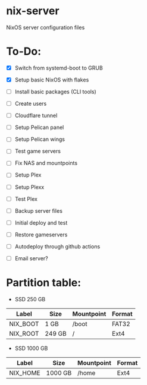 # nix-server
NixOS server configuration files

# To-Do: 
- [X] Switch from systemd-boot to GRUB
- [X] Setup basic NixOS with flakes
- [ ] Install basic packages (CLI tools)
- [ ] Create users
- [ ] Cloudflare tunnel
- [ ] Setup Pelican panel
- [ ] Setup Pelican wings
- [ ] Test game servers 
- [ ] Fix NAS and mountpoints
- [ ] Setup Plex
- [ ] Setup Plexx
- [ ] Test Plex
- [ ] Backup server files 
- [ ] Initial deploy and test 
- [ ] Restore gameservers
- [ ] Autodeploy through github actions
- [ ] Email server? 


# Partition table: 

- SSD 250 GB

| Label    	| Size   	| Mountpoint 	| Format 	|
|----------	|--------	|------------	|--------	|
| NIX_BOOT 	| 1 GB   	| /boot      	| FAT32  	|
| NIX_ROOT 	| 249 GB 	| /          	| Ext4   	|

- SSD 1000 GB

| Label    	| Size    	| Mountpoint 	| Format 	|
|----------	|---------	|------------	|--------	|
| NIX_HOME 	| 1000 GB 	| /home      	| Ext4   	|
